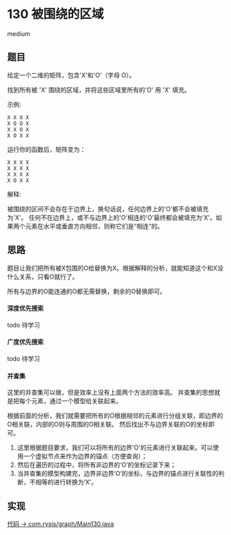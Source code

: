 # 130 被围绕的区域

medium

## 题目

给定一个二维的矩阵，包含'X'和'O'（字母 O）。

找到所有被 'X' 围绕的区域，并将这些区域里所有的'O' 用 'X' 填充。

示例:
```
X X X X
X O O X
X X O X
X O X X
```
运行你的函数后，矩阵变为：
```
X X X X
X X X X
X X X X
X O X X
```
解释:

被围绕的区间不会存在于边界上，换句话说，任何边界上的'O'都不会被填充为'X'。 任何不在边界上，或不与边界上的'O'相连的'O'最终都会被填充为'X'。如果两个元素在水平或垂直方向相邻，则称它们是“相连”的。

## 思路

题目让我们把所有被X包围的O给替换为X。根据解释的分析，就能知道这个和X没什么关系，只看O就行了。

所有与边界的O能连通的O都无需替换，剩余的O替换即可。

#### 深度优先搜索

todo 待学习

#### 广度优先搜索

todo 待学习

#### 并查集

这里的并查集可以做，但是效率上没有上面两个方法的效率高。
并查集的思想就是把每个元素，通过一个模型给关联起来。

根据前面的分析，我们就需要把所有的O根据相邻的元素进行分组关联，即边界的O相关联，内部的O则与周围的O相关联。
然后找出不与边界关联的O的坐标即可。
1. 这里根据题目要求，我们可以将所有的边界'O'的元素进行关联起来。可以使用一个虚拟节点来作为边界的锚点（方便查询）；
2. 然后在遍历的过程中，将所有非边界的‘O’的坐标记录下来；
3. 当并查集的模型构建完，边界非边界‘O’的坐标，与边界的锚点进行关联性的判断，不相等的进行转换为‘X’。

## 实现

[代码 -> com.rysis/graph/Main130.java](../../src/com/rysis/graph/Main130.java)